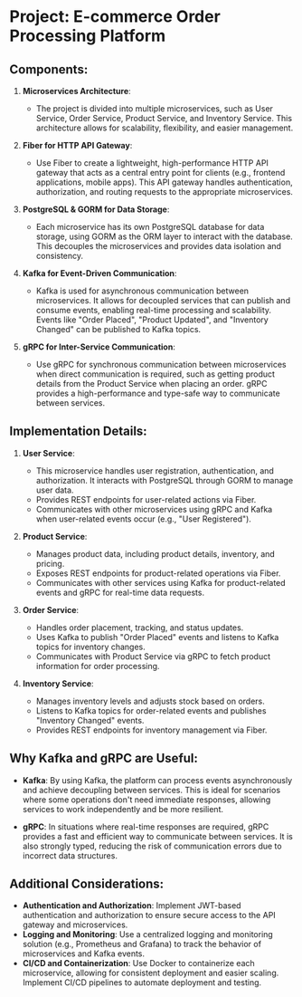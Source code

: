 # Project: E-commerce Order Processing Platform

## Components:

1. **Microservices Architecture**:

    - The project is divided into multiple microservices, such as User Service, Order Service, Product Service, and Inventory Service. This architecture allows for scalability, flexibility, and easier management.

2. **Fiber for HTTP API Gateway**:

    - Use Fiber to create a lightweight, high-performance HTTP API gateway that acts as a central entry point for clients (e.g., frontend applications, mobile apps). This API gateway handles authentication, authorization, and routing requests to the appropriate microservices.

3. **PostgreSQL & GORM for Data Storage**:

    - Each microservice has its own PostgreSQL database for data storage, using GORM as the ORM layer to interact with the database. This decouples the microservices and provides data isolation and consistency.

4. **Kafka for Event-Driven Communication**:

    - Kafka is used for asynchronous communication between microservices. It allows for decoupled services that can publish and consume events, enabling real-time processing and scalability. Events like "Order Placed", "Product Updated", and "Inventory Changed" can be published to Kafka topics.

5. **gRPC for Inter-Service Communication**:

    - Use gRPC for synchronous communication between microservices when direct communication is required, such as getting product details from the Product Service when placing an order. gRPC provides a high-performance and type-safe way to communicate between services.

## Implementation Details:

1. **User Service**:

    - This microservice handles user registration, authentication, and authorization. It interacts with PostgreSQL through GORM to manage user data.
    - Provides REST endpoints for user-related actions via Fiber.
    - Communicates with other microservices using gRPC and Kafka when user-related events occur (e.g., "User Registered").

2. **Product Service**:

    - Manages product data, including product details, inventory, and pricing.
    - Exposes REST endpoints for product-related operations via Fiber.
    - Communicates with other services using Kafka for product-related events and gRPC for real-time data requests.

3. **Order Service**:

    - Handles order placement, tracking, and status updates.
    - Uses Kafka to publish "Order Placed" events and listens to Kafka topics for inventory changes.
    - Communicates with Product Service via gRPC to fetch product information for order processing.

4. **Inventory Service**:
    - Manages inventory levels and adjusts stock based on orders.
    - Listens to Kafka topics for order-related events and publishes "Inventory Changed" events.
    - Provides REST endpoints for inventory management via Fiber.

## Why Kafka and gRPC are Useful:

-   **Kafka**: By using Kafka, the platform can process events asynchronously and achieve decoupling between services. This is ideal for scenarios where some operations don't need immediate responses, allowing services to work independently and be more resilient.

-   **gRPC**: In situations where real-time responses are required, gRPC provides a fast and efficient way to communicate between services. It is also strongly typed, reducing the risk of communication errors due to incorrect data structures.

## Additional Considerations:

-   **Authentication and Authorization**: Implement JWT-based authentication and authorization to ensure secure access to the API gateway and microservices.
-   **Logging and Monitoring**: Use a centralized logging and monitoring solution (e.g., Prometheus and Grafana) to track the behavior of microservices and Kafka events.
-   **CI/CD and Containerization**: Use Docker to containerize each microservice, allowing for consistent deployment and easier scaling. Implement CI/CD pipelines to automate deployment and testing.
